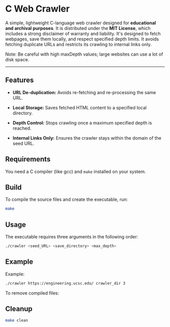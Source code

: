 # C Web Crawler

A simple, lightweight C-language web crawler designed for **educational and archival purposes**. It is distributed under the **MIT License**, which includes a strong disclaimer of warranty and liability. It's designed to fetch webpages, save them locally, and respect specified depth limits. It avoids fetching duplicate URLs and restricts its crawling to internal links only.

Note: Be careful with high maxDepth values; large websites can use a lot of disk space.

---

## Features

- **URL De-duplication:** Avoids re-fetching and re-processing the same URL.

- **Local Storage:** Saves fetched HTML content to a specified local directory.

- **Depth Control:** Stops crawling once a maximum specified depth is reached.

- **Internal Links Only:** Ensures the crawler stays within the domain of the seed URL.

## Requirements

You need a C compiler (like gcc) and `make` installed on your system.

## Build

To compile the source files and create the executable, run:

```bash
make
```

## Usage
The executable requires three arguments in the following order:

```bash
./crawler <seed_URL> <save_directory> <max_depth>
```

## Example
Example:
```bash
./crawler https://engineering.ucsc.edu/ crawler_dir 3
```
To remove compiled files:

## Cleanup
```bash
make clean
```